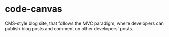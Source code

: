 # code-canvas
CMS-style blog site, that follows the MVC paradigm, where developers can publish blog posts and comment on other developers' posts.
